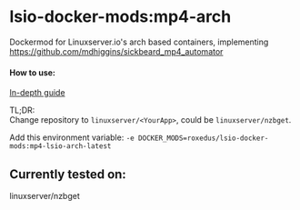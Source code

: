 # lsio-docker-mods:mp4-arch

Dockermod for Linuxserver.io's arch based containers, implementing https://github.com/mdhiggins/sickbeard_mp4_automator

#### How to use:
[In-depth guide](https://github.com/linuxserver/docker-mods#using-a-docker-mod)

TL;DR:  
Change repository to `linuxserver/<YourApp>`, could be `linuxserver/nzbget`. 

Add this environment variable: 
`-e DOCKER_MODS=roxedus/lsio-docker-mods:mp4-lsio-arch-latest`


## Currently tested on:  
linuxserver/nzbget
